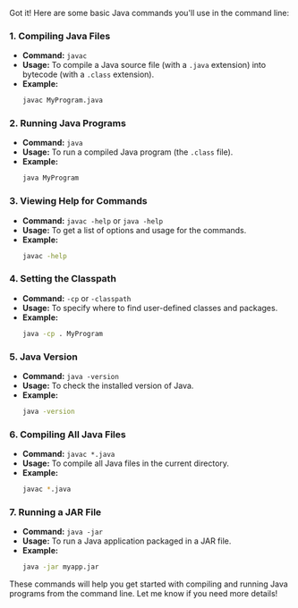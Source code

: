 Got it! Here are some basic Java commands you'll use in the command line:

### 1. **Compiling Java Files**
   - **Command:** `javac`
   - **Usage:** To compile a Java source file (with a `.java` extension) into bytecode (with a `.class` extension).
   - **Example:**
     ```bash
     javac MyProgram.java
     ```

### 2. **Running Java Programs**
   - **Command:** `java`
   - **Usage:** To run a compiled Java program (the `.class` file).
   - **Example:**
     ```bash
     java MyProgram
     ```

### 3. **Viewing Help for Commands**
   - **Command:** `javac -help` or `java -help`
   - **Usage:** To get a list of options and usage for the commands.
   - **Example:**
     ```bash
     javac -help
     ```

### 4. **Setting the Classpath**
   - **Command:** `-cp` or `-classpath`
   - **Usage:** To specify where to find user-defined classes and packages.
   - **Example:**
     ```bash
     java -cp . MyProgram
     ```

### 5. **Java Version**
   - **Command:** `java -version`
   - **Usage:** To check the installed version of Java.
   - **Example:**
     ```bash
     java -version
     ```

### 6. **Compiling All Java Files**
   - **Command:** `javac *.java`
   - **Usage:** To compile all Java files in the current directory.
   - **Example:**
     ```bash
     javac *.java
     ```

### 7. **Running a JAR File**
   - **Command:** `java -jar`
   - **Usage:** To run a Java application packaged in a JAR file.
   - **Example:**
     ```bash
     java -jar myapp.jar
     ```

These commands will help you get started with compiling and running Java programs from the command line. Let me know if you need more details!

